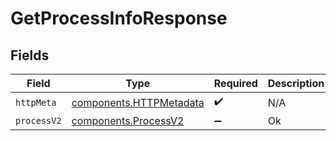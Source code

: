# GetProcessInfoResponse


## Fields

| Field                                                              | Type                                                               | Required                                                           | Description                                                        |
| ------------------------------------------------------------------ | ------------------------------------------------------------------ | ------------------------------------------------------------------ | ------------------------------------------------------------------ |
| `httpMeta`                                                         | [components.HTTPMetadata](../../models/components/httpmetadata.md) | :heavy_check_mark:                                                 | N/A                                                                |
| `processV2`                                                        | [components.ProcessV2](../../models/components/processv2.md)       | :heavy_minus_sign:                                                 | Ok                                                                 |